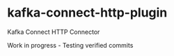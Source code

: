 # kafka-connect-http-plugin
Kafka Connect HTTP Connector

Work in progress - Testing verified commits
